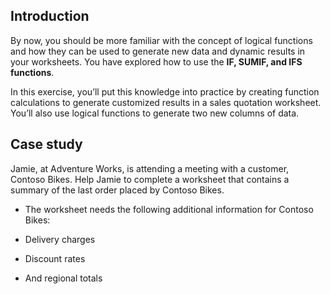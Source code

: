 ## Introduction
By now, you should be more familiar with the concept of logical functions and how they can be used to generate new data and dynamic results in your worksheets. You have explored how to use the **IF, SUMIF, and IFS functions**.

In this exercise, you’ll put this knowledge into practice by creating function calculations to generate customized results in a sales quotation worksheet. You’ll also use logical functions to generate two new columns of data.

## Case study
Jamie, at Adventure Works, is attending a meeting with a customer, Contoso Bikes. Help Jamie to complete a worksheet that contains a summary of the last order placed by Contoso Bikes. 

- The worksheet needs the following additional information for Contoso Bikes:

- Delivery charges

- Discount rates

- And regional totals

